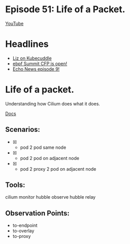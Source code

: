 # Episode 51: Life of a Packet.

[YouTube](https://youtu.be/0BKU6avwS98)

# Headlines 

- [Liz on Kubecuddle](https://twitter.com/kubecuddlepod/status/1542544065966723074?s=20&t=8UxRx6Zmaya_Wo05vnlc4w)
- [ebpf Summit CFP is open!](https://twitter.com/eBPFsummit/status/1542625296708501509?s=20&t=orlHygWLoRvvL8LgcqNiRA)
- [Echo News episode 9!](https://isovalent-9197153.hs-sites.com/echo-news-episode-9?)

# Life of a packet.
Understanding how Cilium does what it does.

[Docs](https://docs.cilium.io/en/v1.11/concepts/ebpf/lifeofapacket/)


## Scenarios:
- [x] - pod 2 pod same node 
- [x] - pod 2 pod on adjacent node
- [x] - pod 2 proxy 2 pod on adjacent node 

## Tools:

cilium monitor
hubble observe
hubble relay


## Observation Points:

* to-endpoint
* to-overlay
* to-proxy
